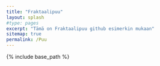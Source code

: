 ```yaml
---
title: "Fraktaalipuu"
layout: splash
#type: pages
excerpt: "Tämä on Fraktaalipuu github esimerkin mukaan"
sitemap: true
permalink: /Puu
---
```


{% include base_path %}

<canvas id="canvas"></canvas>

<script type="text/javascript">
window.onload = init_colors();

var r_init, g_init, b_init, r_delta, g_delta, b_delta;

function init_colors()
{
	r_init = parseInt(Math.random() * 255);
	g_init = parseInt(Math.random() * 255);
	b_init = parseInt(Math.random() * 255);
	r_delta = parseInt(25 + Math.random() * 25);
	g_delta = parseInt(25 + Math.random() * 25);
	b_delta = parseInt(25 + Math.random() * 25);
	init();
}

function init()
{
	var canvas = document.getElementById("canvas");
	var ctx = canvas.getContext("2d");
	var W = window.innerWidth;
	var H = window.innerHeight;
	canvas.width = W;
	canvas.height = H - 27;

	var length, angle, reduction, line_width, start_points = [];

	draw();

	function draw()
	{
		ctx.fillStyle = "#3f4e51";
		ctx.fillRect(0, 0, W, H);

		length = 150;
		reduction = parseFloat(document.getElementById("complexity_range").value);
		document.getElementById("complexity_span").innerHTML=reduction;
		line_width = 12;
		angle = parseInt(document.getElementById("angle_range").value);
		document.getElementById("angle_span").innerHTML=angle;		
		flexure = parseInt(document.getElementById("flexure_range").value);
		document.getElementById("flexure_span").innerHTML=flexure;

		var trunk = {x: canvas.width/2, y: length+50, angle: 90};
		start_points = [];
		start_points.push(trunk);
		ctx.globalCompositeOperation = "lighter";		
		ctx.beginPath();
		ctx.moveTo(trunk.x, H-50);
		ctx.lineTo(trunk.x, H-trunk.y);
		r =  r_init;
		g =  g_init;
		b =  b_init;
		ctx.strokeStyle = 'rgb(' + r + ', ' + g + ', ' + b + ')';
		ctx.lineWidth = line_width;
		ctx.stroke();		
		branches();
	}

	function branches()
	{
		length = length * reduction;
		line_width = line_width * reduction;
		ctx.lineWidth = line_width;

		var new_start_points = [];
		ctx.beginPath();
		for(var i = 0; i < start_points.length; i++)
		{			
			var sp = start_points[i];
			var ep1 = get_endpoint(sp.x, sp.y, sp.angle+angle, length);
			var ep2 = get_endpoint(sp.x, sp.y, sp.angle-angle, length);
			ctx.moveTo(sp.x, H-sp.y);
			ctx.lineTo(ep1.x, H-ep1.y);
			ctx.moveTo(sp.x, H-sp.y);
			ctx.lineTo(ep2.x, H-ep2.y);
			ep1.angle = sp.angle+angle - flexure;
			ep2.angle = sp.angle-angle - flexure;			
			new_start_points.push(ep1);
			new_start_points.push(ep2);
		}
		ctx.stroke();
		start_points = new_start_points;
		r = r + r_delta;
		if(r < 0 || r > 255)
		{
			r_delta = -r_delta;
		}
		g = g + g_delta;
		if(g < 0 || g > 255)
		{
			g_delta = -g_delta;
		}
		b = b + b_delta;
		if(b < 0 || b > 255)
		{
			b_delta = -b_delta;
		}
		ctx.strokeStyle = 'rgb(' + r + ', ' + g + ', ' + b + ')';			
		if(length > 2) branches();
	}

	function get_endpoint(x, y, a, length)
	{
		var epx = x + length * Math.cos(a*Math.PI/180);
		var epy = y + length * Math.sin(a*Math.PI/180);
		return {x: epx, y: epy};
	}
}
</script>

